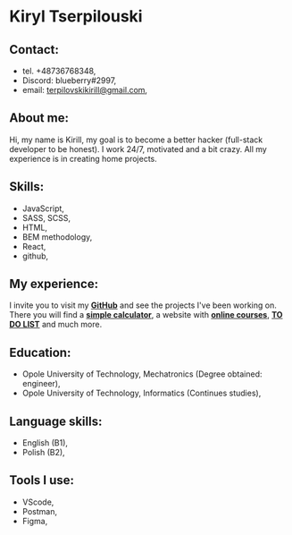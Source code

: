 # Kiryl Tserpilouski

## Contact:

- tel. +48736768348,
- Discord: blueberry#2997,
- email: terpilovskikirill@gmail.com,

## About me:

Hi, my name is Kirill, my goal is to become a better hacker
(full-stack developer to be honest). I work 24/7, motivated
and a bit crazy. All my experience is in creating home projects.

## Skills:

- JavaScript,
- SASS, SCSS,
- HTML,
- BEM methodology,
- React,
- github,

## My experience:

I invite you to visit my **[GitHub](https://github.com/Tserpilouski)** and see the projects I've been working on. There you will find a **[simple calculator](https://github.com/Tserpilouski/calculator-from-iPhone)**, a website with **[online courses](https://github.com/Tserpilouski/online_course)**, **[TO DO LIST](https://github.com/Tserpilouski/TO-DO-LIST)** and much more.

## Education:

- Opole University of Technology, Mechatronics (Degree obtained: engineer),
- Opole University of Technology, Informatics (Continues studies),

## Language skills:

- English (B1),
- Polish (B2),

## Tools I use:

- VScode,
- Postman,
- Figma,
